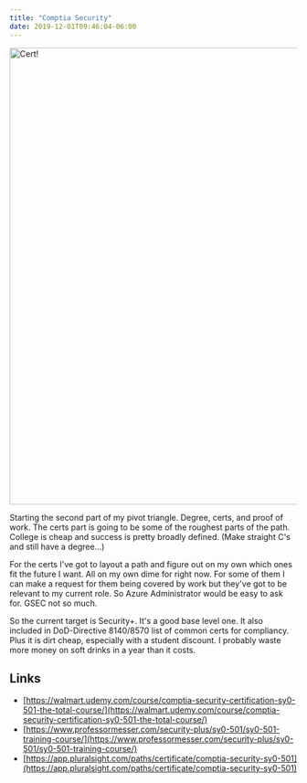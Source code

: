 ```yaml
---
title: "Comptia Security"
date: 2019-12-01T09:46:04-06:00
---
```

<a href="/images/Security_Cert_Map.png"><img src="/images/Security_Cert_Map.png" alt="Cert!"
	title="Cert" width="800" /> </a>

Starting the second part of my pivot triangle.  Degree, certs, and proof of work.  The certs part is going to be some of the roughest parts of the path.  College is cheap and success is pretty broadly defined.  (Make straight C's and still have a degree...)  

For the certs I've got to layout a path and figure out on my own which ones fit the future I want.  All on my own dime for right now.  For some of them I can make a request for them being covered by work but they've got to be relevant to my current role.  So Azure Administrator would be easy to ask for.  GSEC not so much.  

So the current target is Security+.  It's a good base level one.  It also included in DoD-Directive 8140/8570 list of common certs for compliancy.  Plus it is dirt cheap, especially with a student discount.  I probably waste more money on soft drinks in a year than it costs.

## Links
* [https://walmart.udemy.com/course/comptia-security-certification-sy0-501-the-total-course/](https://walmart.udemy.com/course/comptia-security-certification-sy0-501-the-total-course/)
* [https://www.professormesser.com/security-plus/sy0-501/sy0-501-training-course/](https://www.professormesser.com/security-plus/sy0-501/sy0-501-training-course/)
* [https://app.pluralsight.com/paths/certificate/comptia-security-sy0-501](https://app.pluralsight.com/paths/certificate/comptia-security-sy0-501)